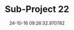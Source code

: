 ---
date: 24-10-16 09:26:32.970782
excerpt: "5G AUGMENTED REALITY TOUR FOR THE UNESCO SITE \u201CHISTORICAL CENTER OF\
  \ NAPLES\u201D"
header:
  teaser: https://via.placeholder.com/200x200.png
order: 21
sidebar:
- image: https://via.placeholder.com/350x250.png
  image_alt: logo
  text: Here we discuss the Objective of the UC
  title: Objective
title: Sub-Project 22
---